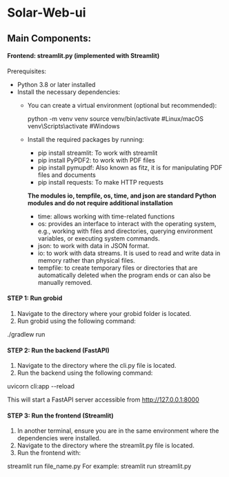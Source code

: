 # Solar-Web-ui

## Main Components:

#### Frontend: streamlit.py (implemented with Streamlit)

Prerequisites:

- Python 3.8 or later installed
- Install the necessary dependencies:
  - You can create a virtual environment (optional but recommended):
  
    python -m venv venv
    source venv/bin/activate #Linux/macOS
    venv\Scripts\activate #Windows

  - Install the required packages by running:

    - pip install streamlit: To work with streamlit
    - pip install PyPDF2: to work with PDF files
    - pip install pymupdf: Also known as fitz, it is for manipulating PDF files and documents
    - pip install requests: To make HTTP requests

    **The modules io, tempfile, os, time, and json are standard Python modules and do not require additional installation**
      - time: allows working with time-related functions
      - os: provides an interface to interact with the operating system, e.g., working with files and directories, querying environment variables, or executing system commands.
      - json: to work with data in JSON format.
      - io: to work with data streams. It is used to read and write data in memory rather than physical files.
      - tempfile: to create temporary files or directories that are automatically deleted when the program ends or can also be manually removed.
#### STEP 1: Run grobid

1. Navigate to the directory where your grobid folder is located.
2. Run grobid using the following command:

  ./gradlew run

#### STEP 2: Run the backend (FastAPI)

1. Navigate to the directory where the cli.py file is located.
2. Run the backend using the following command:

  uvicorn cli:app --reload

This will start a FastAPI server accessible from http://127.0.0.1:8000

#### STEP 3: Run the frontend (Streamlit)

1. In another terminal, ensure you are in the same environment where the dependencies were installed.
2. Navigate to the directory where the streamlit.py file is located.
3. Run the frontend with:

  streamlit run file_name.py 
  For example: streamlit run streamlit.py
